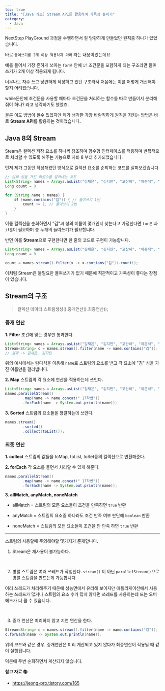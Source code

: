 ```yaml
---
toc: true
title: "[Java 기초] Stream API를 활용하여 가독성 높이기"
category:
  - Java
---
```


NextStep PlayGround 과정을 수행하면서 절 당황하게 만들었던 원칙중 하나가 있었습니다.

바로 `들여쓰기를 2개 이상 적용하지 마라` 라는 내용이었는데요.

예를 들어서 가장 흔하게 쓰이는 `for문` 안에 `if` 조건문을 포함하게 되는 구조라면 들여쓰기가 2개 이상 적용되게 됩니다.

너무나도 자주 쓰고 당연하게 작성하고 있던 구조라서 처음에는 이를 어떻게 개선해야 할지 어려웠습니다. 

while문안에 조건문을 사용할 때마다 조건문을 처리하는 함수를 따로 만들어서 분리해 줘야 하나? 라고 생각하기도 했었죠.

물론 이도 방법이 될수 있겠지만 제가 생각한 가장 바람직하게 원칙을 지키는 방법은 바로 **Stream API**를 활용하는 것이었습니다.

## Java 8의 Stream

Steam은 컬렉션 저장 요소를 하나씩 참조하며 함수형 인터페이스를 적용하며 반복적으로 처리할 수 있도록 해주는 기능으로 자바 8 부터 추가되었습니다.

먼저 제가 그동안 작성해왔던 방식으로 컬렉션 요소를 순회하는 코드를 살펴보겠습니다.

``` java
// 김씨 성을 가진 회원수를 알아내는 코드
List<String> names = Arrays.asList("김채은", "김지민", "고산하", "이준석", "황승환");
Long count = 0

for (String name : names) {
    if (name.contains("김")) { // 들여쓰기 1번
        count += 1; // 들여쓰기 2번
    }
}
```

이름 컬렉션을 순회하면서 "김"씨 성의 이름이 몇개인지 찾는다고 가정한다면 `for문` 과 `if문`이 필요하며 총 두개의 들여쓰기가 필요합니다.

반면 이를 **Stream**으로 구현한다면 한 줄의 코드로 구현이 가능합니다.

``` java
List<String> names = Arrays.asList("김채은", "김지민", "고산하", "이준석", "황승환");
Long count = 0

count = names.stream().filter(x -> x.contians("김")).count();
```

이처럼 Stream은 불필요한 들여쓰기가 없기 때문에 직관적이고 가독성이 좋다는 장점이 있습니다.

## Stream의 구조

> 컬렉션 데이터.스트림생성().중개연산().최종연산();

### 중개 연산

**1. Filter**
조건에 맞는 경우만 통과한다.

``` java
List<String> names = Arrays.asList("김채은", "김지민", "고산하", "이준석", "황승환");
Stream<String> c = names.stream().filter(name -> name.contains("김"));
// 결과 -> 김채은, 김지민
```

위의 예시에서는 람다식을 이용해 `name`로 스트림의 요소를 받고 각 요소에 "김" 성을 가진 이름만을 걸러냅니다.

**2. Map**
스트림의 각 요소에 연산을 적용하는데 쓰인다.

``` java
List<String> names = Arrays.asList("김채은", "김지민", "고산하", "이준석", "황승환");
names.parallelStream()
        .map(name -> name.concat(" 17학번"))
        .forEach(name -> System.out.println(name));
```

**3. Sorted**
스트림의 요소들을 정렬하는데 쓰인다.

``` java
names.stream()
        .sorted()
        .collect(toList());
```

### 최종 연산

**1. collect**
스트림의 값들을 toMap, toList, toSet등의 컬랙션으로 변환해준다.

**2. forEach**
각 요소를 돌면서 처리할 수 있게 해준다.

``` java
names.parallelStream()
        .map(name -> name.concat(" 17학번"))
        .forEach(name -> System.out.println(name));
```

**3. allMatch, anyMatch, noneMatch**

- allMatch = 스트림의 모든 요소들이 조건을 만족하면 `true` 반환

- anyMatch = 스트림의 요소중 하나라도 조건 만족 여부 판단해 `boolean` 반환

- noneMatch = 스트림의 모든 요소들이 조건을 안 만족 하면 `true` 반환

---

스트림의 사용할때 주의해야할 몇가지가 존재합니다.

1. Stream은 재사용이 불가능하다.

<br>

2. 병렬 스트림은 여러 쓰레드가 작업한다.
`stream()` 이 아닌 `parallelStream()`으로 병렬 스트림을 만드는게 가능합니다.

여러 쓰레드가 처리해주기 때문에 성능면에서 유리해 보이지만 애플리케이션에서 사용하는 쓰레드가 많거나 스트림의 요소 수가 많지 않다면 쓰레드를 사용하는데 드는 오버헤드가 더 클 수 있습니다.

<br>

3. 중개 연산은 미리하지 않고 지연 연산을 한다.

```java
Stream<String> c = names.stream().filter(name -> name.contains("김"));
c.forEach(name -> System.out.println(name));
```

위의 코드와 같은 경우, 중개연산은 미리 계산되고 있지 않다가 최종연산이 적용될 때 같이 실행됩니다.

덕분에 두번 순회하면서 계산되지 않습니다.

**참고 자료 📚**

- https://jeong-pro.tistory.com/165